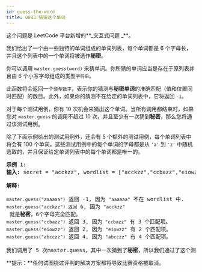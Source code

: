 ```yaml
---
id: guess-the-word
title: 0843.猜猜这个单词
---
```

这个问题是 LeetCode 平台新增的**_交互式问题 _**。

我们给出了一个由一些独特的单词组成的单词列表，每个单词都是 6 个字母长，并且这个列表中的一个单词将被选作**秘密**。

你可以调用 <code>master.guess(word)</code> 来猜单词。你所猜的单词应当是存在于原列表并且由 6 个小写字母组成的类型<code>字符串</code>。

此函数将会返回一个<code>整型数字</code>，表示你的猜测与**秘密单词**的准确匹配（值和位置同时匹配）的数目。此外，如果你的猜测不在给定的单词列表中，它将返回 <code>-1</code>。

对于每个测试用例，你有 10 次机会来猜出这个单词。当所有调用都结束时，如果您对 <code>master.guess</code> 的调用不超过 10 次，并且至少有一次猜到**秘密**，那么您将通过该测试用例。

除了下面示例给出的测试用例外，还会有 5 个额外的测试用例，每个单词列表中将会有 100 个单词。这些测试用例中的每个单词的字母都是从 <code>&#39;a&#39;</code> 到 <code>&#39;z&#39;</code> 中随机选取的，并且保证给定单词列表中的每个单词都是唯一的。


<pre><strong>示例 1:</strong><br/><strong>输入:</strong> secret = &#34;acckzz&#34;, wordlist = [&#34;acckzz&#34;,&#34;ccbazz&#34;,&#34;eiowzz&#34;,&#34;abcczz&#34;]<br/><br/><strong>解释:</strong><br/><br/><code>master.guess(&#34;aaaaaa&#34;)</code> 返回 -1, 因为 <code>&#34;aaaaaa&#34;</code> 不在 wordlist 中.<br/><code>master.guess(&#34;acckzz&#34;) 返回</code> 6, 因为 <code>&#34;acckzz&#34;</code> 就是<strong>秘密</strong>，6个字母完全匹配。<br/><code>master.guess(&#34;ccbazz&#34;)</code> 返回 3, 因为<code> &#34;ccbazz&#34;</code> 有 3 个匹配项。<br/><code>master.guess(&#34;eiowzz&#34;)</code> 返回 2, 因为 <code>&#34;eiowzz&#34;</code> 有 2 个匹配项。<br/><code>master.guess(&#34;abcczz&#34;)</code> 返回 4, 因为 <code>&#34;abcczz&#34;</code> 有 4 个匹配项。<br/><br/>我们调用了 5 次master.guess，其中一次猜到了<strong>秘密</strong>，所以我们通过了这个测试用例。<br/></pre>

**提示：**任何试图绕过评判的解决方案都将导致比赛资格被取消。

